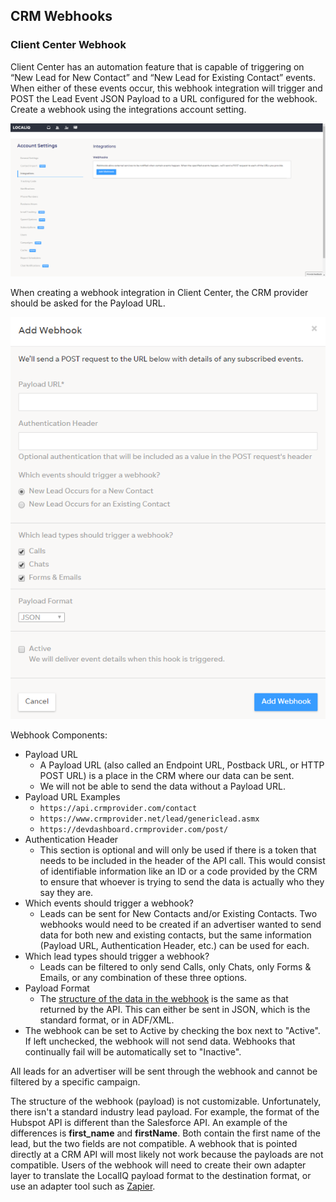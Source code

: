 ## CRM Webhooks
<a name="crm_webhooks"></a>

### Client Center Webhook

Client Center has an automation feature that is capable of triggering on “New Lead for New Contact” and “New Lead for Existing Contact” events.  When either of these events occur, this webhook integration will trigger and POST the Lead Event JSON Payload to a URL configured for the webhook.  Create a webhook using the integrations account setting.

![Integrations webhook](/images/webhook.png)

When creating a webhook integration in Client Center, the CRM provider should be asked for the Payload URL.

![Create webhook](/images/create_webhook.png)

Webhook Components:

- Payload URL
  - A Payload URL (also called an Endpoint URL, Postback URL, or HTTP POST URL) is a place in the CRM where our data can be sent.
  - We will not be able to send the data without a Payload URL.
- Payload URL Examples
  - `https://api.crmprovider.com/contact`
  - `https://www.crmprovider.net/lead/genericlead.asmx`
  - `https://devdashboard.crmprovider.com/post/`
- Authentication Header
  - This section is optional and will only be used if there is a token that needs to be included in the header of the API call. This would consist of identifiable information like an ID or a code provided by the CRM to ensure that whoever is trying to send the data is actually who they say they are.
- Which events should trigger a webhook?
  - Leads can be sent for New Contacts and/or Existing Contacts. Two webhooks would need to be created if an advertiser wanted to send data for both new and existing contacts, but the same information (Payload URL, Authentication Header, etc.) can be used for each.
- Which lead types should trigger a webhook?
  - Leads can be filtered to only send Calls, only Chats, only Forms & Emails, or any combination of these three options.
- Payload Format
  - The [structure of the data in the webhook](#lead-info-apis-webhooks-contacts-lead-apis-response-data-details-nbsp) is the same as that returned by the API. This can either be sent in JSON, which is the standard format, or in ADF/XML.
- The webhook can be set to Active by checking the box next to "Active". If left unchecked, the webhook will not send data.  Webhooks that continually fail will be automatically set to "Inactive".

All leads for an advertiser will be sent through the webhook and cannot be filtered by a specific campaign.

<aside class="warning">
The structure of the webhook (payload) is not customizable.  Unfortunately, there isn't a standard industry lead payload.  For example, the format of the Hubspot API is different than the Salesforce API.  An example of the differences is <b>first_name</b> and <b>firstName</b>.  Both contain the first name of the lead, but the two fields are not compatible.  A webhook that is pointed directly at a CRM API will most likely not work because the payloads are not compatible.  Users of the webhook will need to create their own adapter layer to translate the LocalIQ payload format to the destination format, or use an adapter tool such as <a href='/#lead-info-apis-webhooks-localiq-app-on-zapier'>Zapier</a>.
</aside>

